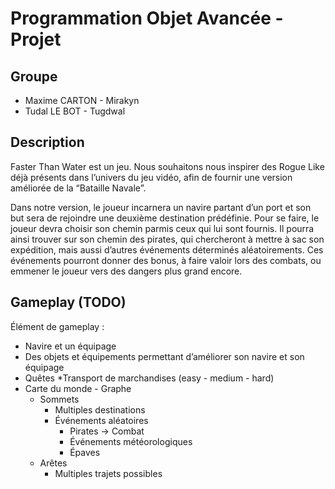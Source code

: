 # Programmation Objet Avancée - Projet

## Groupe

* Maxime CARTON - Mirakyn
* Tudal LE BOT - Tugdwal

## Description

Faster Than Water est un jeu. Nous souhaitons nous inspirer des Rogue Like déjà présents dans l’univers du jeu vidéo, afin de fournir une version améliorée de la “Bataille Navale”.

Dans notre version, le joueur incarnera un navire partant d’un port et son but sera de rejoindre une deuxième destination prédéfinie. Pour se faire, le joueur devra choisir son chemin parmis ceux qui lui sont fournis. Il pourra ainsi trouver sur son chemin des pirates, qui chercheront à mettre à sac son expédition, mais aussi d’autres événements déterminés aléatoirements. Ces événements pourront donner des bonus, à faire valoir lors des combats, ou emmener le joueur vers des dangers plus grand encore.

## Gameplay (TODO)

Élément de gameplay :
* Navire et un équipage
* Des objets et équipements permettant d’améliorer son navire et son équipage
* Quêtes
    *Transport de marchandises (easy - medium - hard)
* Carte du monde - Graphe
    * Sommets
        * Multiples destinations
        * Événements aléatoires
            * Pirates -> Combat
            * Événements météorologiques
            * Épaves
    * Arêtes
        * Multiples trajets possibles
